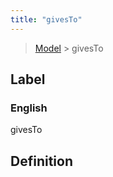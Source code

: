 ```yaml
---
title: "givesTo"
---
```


> [Model](./../) > givesTo

## Label

### English
givesTo


## Definition



    
